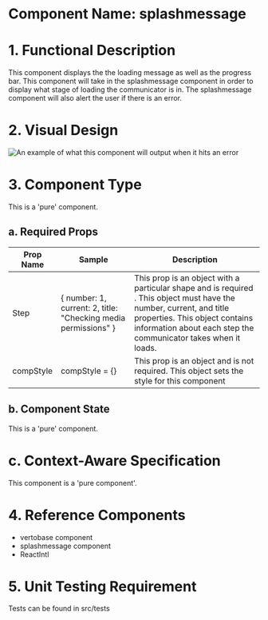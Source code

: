 # Component Name: splashmessage #
# 1. Functional Description #
This component displays the the loading message as well as the progress bar. This component will take in the splashmessage component in order to display what stage of loading the communicator is in. The splashmessage component will also alert the user if there is an error.

# 2. Visual Design #

![An example of what this component will output when it hits an error](https://raw.githubusercontent.com/star2star/react-verto-communicator/master/documents/img/splash-screenshot.png)  

# 3. Component Type #

This is a 'pure' component.

## a. Required Props ##

| Prop Name | Sample | Description |
| ------------ | ------------- | ------------- |
| Step | { number: 1, current: 2, title: "Checking media permissions" } | This prop is an object with a particular shape and is required . This object must have the number, current, and title properties. This object contains information about each step the communicator takes when it loads. |
| compStyle | compStyle = {} | This prop is an object and is not required. This object sets the style for this component |

## b. Component State ##

This is a 'pure' component.

# c. Context-Aware Specification ##

This component is a 'pure component'.

# 4. Reference Components #

* vertobase component
* splashmessage component
* ReactIntl

# 5. Unit Testing Requirement #

Tests can be found in src/tests
